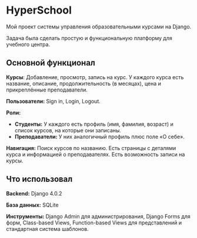 # HyperSchool

Мой проект системы управления образовательными курсами на Django.

Задача была сделать простую и функциональную платформу для учебного центра.

## Основной функционал

**Курсы**: Добавление, просмотр, запись на курс. У каждого курса есть название, описание, продолжительность (в месяцах), цена и прикреплённые преподаватели.

**Пользователи:** Sign in, Login, Logout.

**Роли:**
- **Студенты:** У каждого есть профиль (имя, фамилия, возраст) и список курсов, на которые они записаны.
- **Преподаватели:** У них аналогичный профиль плюс поле «О себе».

**Навигация:** Поиск курсов по названию. Есть страницы с деталями курса и информацией о преподавателях. Есть возможность записи на курсы.

## Что использовал

**Backend:** Django 4.0.2

**База данных:** SQLite

**Инструменты:** Django Admin для администрирования, Django Forms для форм, Class-based Views, Function-based Views для представлений и стандартная система шаблонов.
